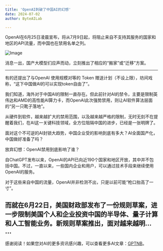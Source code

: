 ```yaml
---
title: 'OpenAI刺破了中国AI的幻想'
date: 2024-07-02
author: ByteAILab

---
```


OpenAI在6月25日凌晨宣布，将从7月9日起，将阻止来自不支持其服务的国家和地区的API流量，而中国也在禁用名单之列。

![Image](http://www.jesonc.com/FqwO-MUCbr9dX0_B8R7KsJ4wl1Gg)

消息一出，国产大模型们应声而动，立刻推出了相应的“搬家”或“迁移”方案。

---
有的还提出了与OpenAI 使用规模对等的 Token 赠送计划（不设上限），坊间戏称，“这下中国做AI的可以实现token自由了”。

我们知道，海外对于中国AI的限制一直存在。但此前针对AI的禁令，主要是限制英伟达和AMD的高性能AI算力卡，而OpenAI此次强势禁用，则让AI软件算法层面的“另一只靴子落地”。

从硬件到软件，越来越扩大的禁用范围，以及越来越严格的限制，无时无刻不在提醒着我们，在AI这一关键科技领域，全方位阻隔中国的进步，已经是一张明牌了。

面对这个不可逆的AI封锁大趋势，中国企业受的影响到底有多大？AI全面国产化，中国做好准备了吗？

放弃幻想：OpenAI禁用到底影响了谁？

自ChatGPT发布以来，OpenAI的API已向近190个国家和地区开放，其中并不包括中国。不过，一直以来，一些国内企业和用户，可以通过技术手段来继续使用OpenAI的服务。

对于这些来自中国的流量，OpenAI并非检测不出，只是以前可能“枪口抬高了一寸”。

而就在6月22日，美国财政部发布了一份规则草案，进一步限制美国个人和企业投资中国的半导体、量子计算和人工智能业务。新规则草案推出，面对越来越明...
...
---
感谢阅读！如果您对AI的更多资讯感兴趣，可以查看更多AI文章：[GPTNB](https://gptnb.com)。